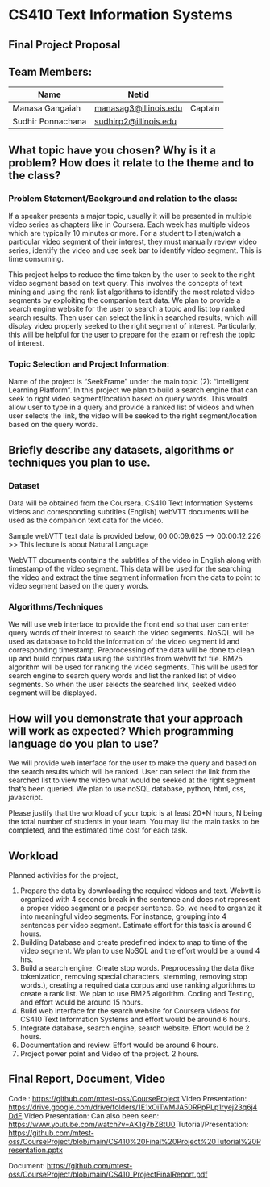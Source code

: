 # CS410 Text Information Systems
## Final Project Proposal



## Team Members:

| Name	              | Netid	                |                   |
|---------------------|-----------------------|-------------------|
| Manasa Gangaiah	    | manasag3@illinois.edu | Captain           |
| Sudhir Ponnachana	  | sudhirp2@illinois.edu |                   |


## What topic have you chosen? Why is it a problem? How does it relate to the theme and to the class?

### Problem Statement/Background and relation to the class:

If a speaker presents a major topic, usually it will be presented in multiple video series as chapters like in Coursera. Each week has multiple videos which are typically 10 minutes or more. For a student to listen/watch a particular video segment of their interest, they must manually review video series, identify the video and use seek bar to identify video segment. This is time consuming. 

This project helps to reduce the time taken by the user to seek to the right video segment based on text query. This involves the concepts of text mining and using the rank list algorithms to identify the most related video segments by exploiting the companion text data. We plan to provide a search engine website for the user to search a topic and list top ranked search results. Then user can select the link in searched results, which will display video properly seeked to the right segment of interest. Particularly, this will be helpful for the user to prepare for the exam or refresh the topic of interest.

### Topic Selection and Project Information:

Name of the project is “SeekFrame” under the main topic (2): “Intelligent Learning Platform”. In this project we plan to build a search engine that can seek to right video segment/location based on query words. This would allow user to type in a query and provide a ranked list of videos and when user selects the link, the video will be seeked to the right segment/location based on the query words.

## Briefly describe any datasets, algorithms or techniques you plan to use.

### Dataset
Data will be obtained from the Coursera. CS410 Text Information Systems videos and corresponding subtitles (English) webVTT documents will be used as the companion text data for the video.

Sample webVTT text data is provided below,
00:00:09.625 --> 00:00:12.226 >> This lecture is about Natural Language

WebVTT documents contains the subtitles of the video in English along with timestamp of the video segment. This data will be used for the searching the video and extract the time segment information from the data to point to video segment based on the query words.

### Algorithms/Techniques

We will use web interface to provide the front end so that user can enter query words of their interest to search the video segments. NoSQL will be used as database to hold the information of the video segment id and corresponding timestamp.  Preprocessing of the data will be done to clean up and build corpus data using the subtitles from webvtt txt file. BM25 algorithm will be used for ranking the video segments. This will be used for search engine to search query words and list the ranked list of video segments. So when the user selects the searched link, seeked video segment will be displayed.

## How will you demonstrate that your approach will work as expected? Which programming language do you plan to use?

We will provide web interface for the user to make the query and based on the search results which will be ranked. User can select the link from the searched list to view the video what would be seeked at the right segment that’s been queried. We plan to use noSQL database, python, html, css, javascript.

Please justify that the workload of your topic is at least 20*N hours, N being the total number of students in your team. You may list the main tasks to be completed, and the estimated time cost for each task.

## Workload
Planned activities for the project,
1.	Prepare the data by downloading the required videos and text. Webvtt is organized with 4 seconds break in the sentence and does not represent a proper video segment or a proper sentence. So, we need to organize it into meaningful video segments. For instance, grouping into 4 sentences per video segment. Estimate effort for this task is around 6 hours.
2.	Building Database and create predefined index to map to time of the video segment. We plan to use NoSQL and the effort would be around 4 hrs.
3.	Build a search engine: Create stop words. Preprocessing the data (like tokenization, removing special characters, stemming, removing stop words.), creating a required data corpus and use ranking algorithms to create a rank list. We plan to use BM25 algorithm. Coding and Testing, and effort would be around 15 hours.
4.	Build web interface for the search website for Coursera videos for CS410 Text Information Systems and effort would be around 6 hours.
5.	Integrate database, search engine, search website. Effort would be 2 hours.
6.	Documentation and review. Effort would be around 6 hours.
7.	Project power point and Video of the project. 2 hours.

## Final Report, Document, Video
Code : https://github.com/mtest-oss/CourseProject
Video Presentation: https://drive.google.com/drive/folders/1E1xOiTwMJA50RPpPLp1ryej23q6j4DdF
Video Presentation: Can also been seen: https://www.youtube.com/watch?v=AK1g7bZBtU0
Tutorial/Presentation: https://github.com/mtest-oss/CourseProject/blob/main/CS410%20Final%20Project%20Tutorial%20Presentation.pptx

Document: https://github.com/mtest-oss/CourseProject/blob/main/CS410_ProjectFinalReport.pdf



